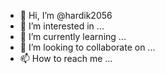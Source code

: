 - 👋 Hi, I’m @hardik2056
- 👀 I’m interested in ...
- 🌱 I’m currently learning ...
- 💞️ I’m looking to collaborate on ...
- 📫 How to reach me ...

<!---
hardik2056/hardik2056 is a ✨ special ✨ repository because its `README.md` (this file) appears on your GitHub profile.
You can click the Preview link to take a look at your changes.
--->
